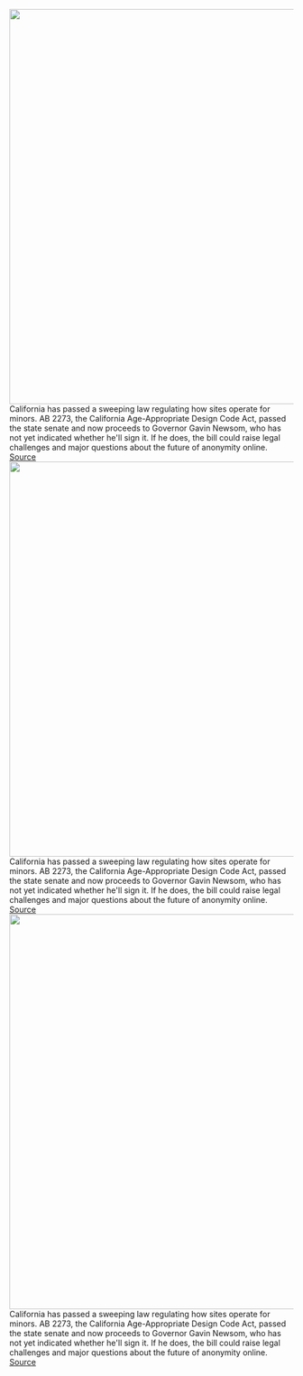 <img src='https://cdn.vox-cdn.com/thumbor/fcvhETkAE-vaL0qw8CoIBWCfLgU=/0x0:2040x1360/1200x800/filters:focal(857x517:1183x843)/cdn.vox-cdn.com/uploads/chorus_image/image/71302552/akrales_180614_1777_0176.0.jpg' width='700px' /><br/>
California has passed a sweeping law regulating how sites operate for minors. AB 2273, the California Age-Appropriate Design Code Act, passed the state senate and now proceeds to Governor Gavin Newsom, who has not yet indicated whether he'll sign it. If he does, the bill could raise legal challenges and major questions about the future of anonymity online.
<a href='https://www.theverge.com/2022/8/30/23326822/california-ab-2273-passes-senate-children-social-media-bill-gavin-newsom'> Source <a/><img src='https://cdn.vox-cdn.com/thumbor/fcvhETkAE-vaL0qw8CoIBWCfLgU=/0x0:2040x1360/1200x800/filters:focal(857x517:1183x843)/cdn.vox-cdn.com/uploads/chorus_image/image/71302552/akrales_180614_1777_0176.0.jpg' width='700px' /><br/>
California has passed a sweeping law regulating how sites operate for minors. AB 2273, the California Age-Appropriate Design Code Act, passed the state senate and now proceeds to Governor Gavin Newsom, who has not yet indicated whether he'll sign it. If he does, the bill could raise legal challenges and major questions about the future of anonymity online.
<a href='https://www.theverge.com/2022/8/30/23326822/california-ab-2273-passes-senate-children-social-media-bill-gavin-newsom'> Source <a/><img src='https://cdn.vox-cdn.com/thumbor/fcvhETkAE-vaL0qw8CoIBWCfLgU=/0x0:2040x1360/1200x800/filters:focal(857x517:1183x843)/cdn.vox-cdn.com/uploads/chorus_image/image/71302552/akrales_180614_1777_0176.0.jpg' width='700px' /><br/>
California has passed a sweeping law regulating how sites operate for minors. AB 2273, the California Age-Appropriate Design Code Act, passed the state senate and now proceeds to Governor Gavin Newsom, who has not yet indicated whether he'll sign it. If he does, the bill could raise legal challenges and major questions about the future of anonymity online.
<a href='https://www.theverge.com/2022/8/30/23326822/california-ab-2273-passes-senate-children-social-media-bill-gavin-newsom'> Source <a/>